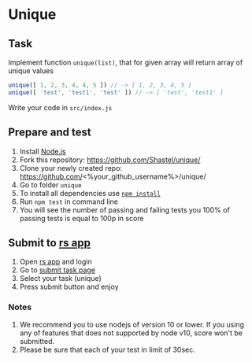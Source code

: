 # Unique

## Task

Implement function `unique(list)`, that for given array will return array of unique values

```js
unique([ 1, 2, 3, 4, 4, 5 ]) // -> [ 1, 2, 3, 4, 5 ]
unique([ 'test', 'test1', 'test' ]) // -> [ 'test', 'test1' ]
```

Write your code in `src/index.js`

## Prepare and test
1. Install [Node.js](https://nodejs.org/en/download/)   
2. Fork this repository: https://github.com/Shastel/unique/  
3. Clone your newly created repo: https://github.com/<%your_github_username%>/unique/  
4. Go to folder `unique`  
5. To install all dependencies use [`npm install`](https://docs.npmjs.com/cli/install)  
6. Run `npm test` in command line  
7. You will see the number of passing and failing tests you 100% of passing tests is equal to 100p in score  

## Submit to [rs app](https://app.rs.school)
1. Open [rs app](https://app.rs.school) and login
2. Go to [submit task page](https://app.rs.school/course/submit-task?course=rs-2019-q3)
3. Select your task (unique)
4. Press submit button and enjoy

### Notes
1. We recommend you to use nodejs of version 10 or lower. If you using any of features that does not supported by node v10, score won't be submitted.
2. Please be sure that each of your test in limit of 30sec.
